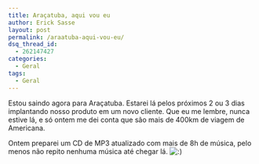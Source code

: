 ```yaml
---
title: Araçatuba, aqui vou eu
author: Erick Sasse
layout: post
permalink: /araatuba-aqui-vou-eu/
dsq_thread_id:
  - 262147427
categories:
  - Geral
tags:
  - Geral
---
```

Estou saindo agora para Ara&ccedil;atuba. Estarei l&aacute; pelos pr&oacute;ximos 2 ou 3 dias implantando nosso produto em um novo cliente. Que eu me lembre, nunca estive l&aacute;, e s&oacute; ontem me dei conta que s&atilde;o mais de 400km de viagem de Americana. 

Ontem preparei um CD de MP3 atualizado com mais de 8h de m&uacute;sica, pelo menos n&atilde;o repito nenhuma m&uacute;sica at&eacute; chegar l&aacute;. <img src="http://www.ericksasse.com.br/wp-includes/images/smilies/icon_smile.gif" alt=":)" class="wp-smiley" />